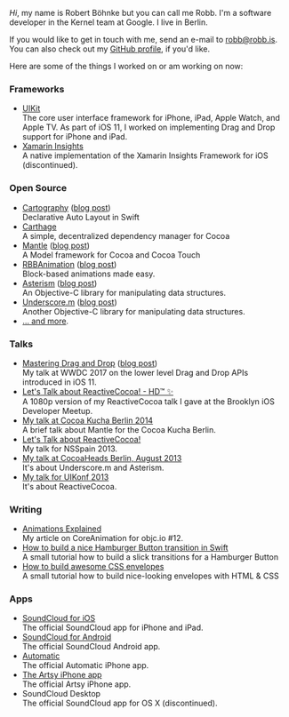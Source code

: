 *Hi*, my name is Robert Böhnke but you can call me Robb. I'm a software
developer in the Kernel team at Google. I live in Berlin.

If you would like to get in touch with me, send an e-mail to
[robb@robb.is](mailto:robb@robb.is). You can also check out my [GitHub
profile][github], if you'd like.

Here are some of the things I worked on or am working on now:

### Frameworks

- [UIKit](https://developer.apple.com/reference/uikit)<br>
The core user interface framework for iPhone, iPad, Apple Watch, and Apple TV.
As part of iOS&nbsp;11, I worked on implementing Drag and Drop support for iPhone
and iPad.
- [Xamarin Insights](https://developer.xamarin.com/insights/)<br>
A native implementation of the Xamarin Insights Framework for iOS
(discontinued).

### Open Source

- [Cartography](https://github.com/robb/Cartography) ([blog post](/working-on/cartography))<br>
Declarative Auto Layout in Swift
- [Carthage](https://github.com/Carthage/Carthage)<br>
A simple, decentralized dependency manager for Cocoa
- [Mantle](https://github.com/Mantle/Mantle) ([blog post](/working-on/mantle-2.0))<br>
A Model framework for Cocoa and Cocoa Touch
- [RBBAnimation](https://github.com/robb/RBBAnimation) ([blog post](/working-on/rbbanimation))<br>
Block-based animations made easy.
- [Asterism](https://github.com/robb/Asterism) ([blog post](/working-on/asterism))<br>
An Objective-C library for manipulating data structures.
- [Underscore.m](https://github.com/robb/Underscore.m)  ([blog post](/working-on/underscore.m))<br>
Another Objective-C library for manipulating data structures.
- [… and more][github].

### Talks

- [Mastering Drag and Drop](https://developer.apple.com/videos/play/wwdc2017/213/) ([blog post](/speaking-at/WWDC-2017))<br>
My talk at WWDC 2017 on the lower level Drag and Drop APIs introduced in iOS 11.
- [Let's Talk about ReactiveCocoa! - HD™ ✨](/speaking-at/brooklyn-ios-meetup-feb-2014)<br>
A 1080p version of my ReactiveCocoa talk I gave at the Brooklyn iOS Developer Meetup.
- [My talk at Cocoa Kucha Berlin 2014](/speaking-at/cocoa-kucha-berlin)<br>
A brief talk about Mantle for the Cocoa Kucha Berlin.
- [Let's Talk about ReactiveCocoa!](/speaking-at/nsspain-2013)<br>
My talk for NSSpain 2013.
- [My talk at CocoaHeads Berlin, August 2013](/speaking-at/coocaheads-august-2013)<br>
It's about Underscore.m and Asterism.
- [My talk for UIKonf 2013](/speaking-at/uikonf-2013)<br>
It's about ReactiveCocoa.

### Writing

- [Animations Explained](http://www.objc.io/issue-12/animations-explained.html)<br>
My article on CoreAnimation for objc.io #12.
- [How to build a nice Hamburger Button transition in Swift](/working-on/a-hamburger-button-transition)<br>
A small tutorial how to build a slick transitions for a Hamburger Button
- [How to build awesome CSS envelopes](/working-on/css-envelopes)<br>
A small tutorial how to build nice-looking envelopes with HTML & CSS

### Apps

- [SoundCloud for iOS](http://itunes.apple.com/en/app/soundcloud/id336353151)<br>
The official SoundCloud app for iPhone and iPad.
- [SoundCloud for Android](https://play.google.com/store/apps/details?id=com.soundcloud.android)<br>
The official SoundCloud Android app.
- [Automatic](https://itunes.apple.com/us/app/automatic/id1017156678)<br>
The official Automatic iPhone app.
- [The Artsy iPhone app](/working-on/artsy-iphone-app)<br>
The official Artsy iPhone app.
- SoundCloud Desktop<br>
The official SoundCloud app for OS X (discontinued).

[soundcloud_android]: https://play.google.com/store/apps/details?id=com.soundcloud.android
[soundcloud_ios]:     http://itunes.apple.com/en/app/soundcloud/id336353151
[soundcloud]:         https://soundcloud.com
[twitter]:            https://twitter.com/dlx
[github]:             https://github.com/robb
